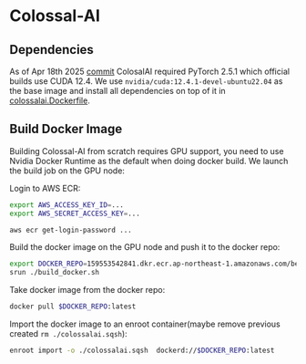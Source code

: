 # Colossal-AI

## Dependencies

As of Apr 18th 2025 [commit](https://github.com/hpcaitech/ColossalAI/tree/46ed5d856b16b074325091a88e761544b3d4f9f0) ColosalAI required PyTorch 2.5.1 which official builds use CUDA 12.4. We use `nvidia/cuda:12.4.1-devel-ubuntu22.04` as the base image and install all dependencies on top of it in [colossalai.Dockerfile](colossalai.Dockerfile).

## Build Docker Image

Building Colossal-AI from scratch requires GPU support, you need to use Nvidia Docker Runtime as the default when doing docker build. We launch the build job on the GPU node:

Login to AWS ECR:
```bash
export AWS_ACCESS_KEY_ID=...
export AWS_SECRET_ACCESS_KEY=...

aws ecr get-login-password ...
```

Build the docker image on the GPU node and push it to the docker repo:
```bash
export DOCKER_REPO=159553542841.dkr.ecr.ap-northeast-1.amazonaws.com/belevich/colossalai
srun ./build_docker.sh
```

Take docker image from the docker repo:
```bash
docker pull $DOCKER_REPO:latest
```

Import the docker image to an enroot container(maybe remove previous created `rm ./colossalai.sqsh`):
```bash
enroot import -o ./colossalai.sqsh  dockerd://$DOCKER_REPO:latest
```


